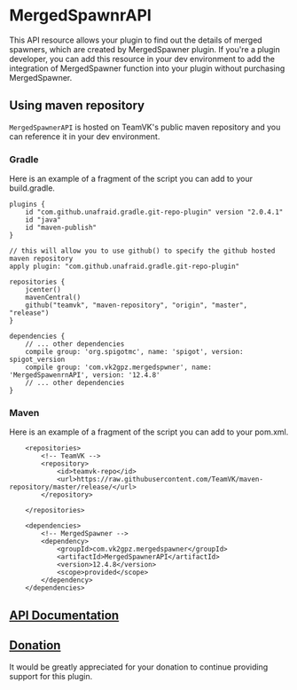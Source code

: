 # MergedSpawnrAPI

This API resource allows your plugin to find out the details of merged spawners, which are created by MergedSpawner plugin. 
If you're a plugin developer, you can add this resource in your dev environment to add the integration of MergedSpawner function into your plugin without purchasing MergedSpawner.

## Using maven repository
`MergedSpawnerAPI` is hosted on TeamVK's public maven repository and you can reference it in your dev environment.

### Gradle
Here is an example of a fragment of the script you can add to your build.gradle.

```
plugins {
    id "com.github.unafraid.gradle.git-repo-plugin" version "2.0.4.1"
    id "java"
    id "maven-publish"
}

// this will allow you to use github() to specify the github hosted maven repository
apply plugin: "com.github.unafraid.gradle.git-repo-plugin"

repositories {
    jcenter()
    mavenCentral()
    github("teamvk", "maven-repository", "origin", "master", "release")
}

dependencies {
    // ... other dependencies
    compile group: 'org.spigotmc', name: 'spigot', version: spigot_version
    compile group: 'com.vk2gpz.mergedspwner', name: 'MergedSpawenrnAPI', version: '12.4.8'
    // ... other dependencies
}
```

### Maven
Here is an example of a fragment of the script you can add to your pom.xml.

```
    <repositories>
        <!-- TeamVK -->
        <repository>
            <id>teamvk-repo</id>
            <url>https://raw.githubusercontent.com/TeamVK/maven-repository/master/release/</url>
        </repository>

    </repositories>

    <dependencies>
        <!-- MergedSpawner -->
        <dependency>
            <groupId>com.vk2gpz.mergedspawner</groupId>
            <artifactId>MergedSpawnerAPI</artifactId>
            <version>12.4.8</version>
            <scope>provided</scope>
        </dependency>
    </dependencies>
```

## [API Documentation](https://teamvk.github.io/MergedSpawnerAPI/javadoc/index.html)

## [Donation](http://PayPal.Me/vk2gpz)
It would be greatly appreciated for your donation to continue providing support for this plugin.
